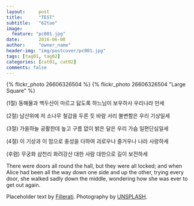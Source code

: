 ```yaml
---
layout:     post
title:      "TEST"
subtitle:   "62tae"
image:
  feature: "pc001.jpg"
date:       2016-06-08
author:     "owner_name"
header-img: "img/postcover/pc001.jpg"
tags: [tag01, tag02]
categories: [cat01, cat02]
comments: false
---
```


{% flickr_photo 26606326504 %}
{% flickr_photo 26606326504 "Large Square" %}

(1절) 동해물과 백두산이 마르고 닳도록
하느님이 보우하사 우리나라 만세

(2절) 남산위에 저 소나무 철갑을 두른 듯
 바람 서리 불변함은 우리 기상일세

(3절) 가을하늘 공활한데 높고 구름 없이
 밝은 달은 우리 가슴 일편단심일세

(4절) 이 기상과 이 맘으로 충성을 다하여
 괴로우나 즐거우나 나라 사랑하세


<p>(후렴) 무궁화 삼천리 화려강산
 대한 사람 대한으로 길이 보전하세</p>

<p>There were doors all round the hall, but they were all locked; and when  Alice had been all the way down one side and up the other, trying every  door, she walked sadly down the middle, wondering how she was ever to  get out again.</p>

<p>Placeholder text by <a href="http://www.fillerati.com/">Fillerati</a>. Photography by <a href="https://unsplash.com">UNSPLASH</a>.</p>